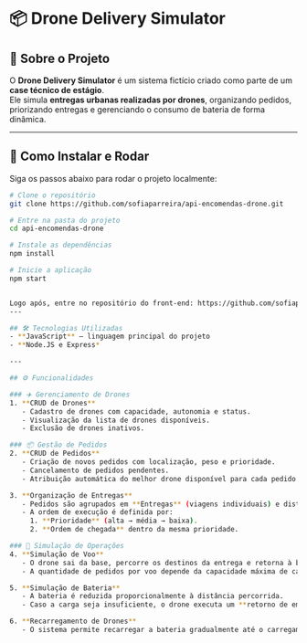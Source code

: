 # 📦 Drone Delivery Simulator  

## 📖 Sobre o Projeto  
O **Drone Delivery Simulator** é um sistema fictício criado como parte de um **case técnico de estágio**.  
Ele simula **entregas urbanas realizadas por drones**, organizando pedidos, priorizando entregas e gerenciando o consumo de bateria de forma dinâmica.  

---

## 🚀 Como Instalar e Rodar  
Siga os passos abaixo para rodar o projeto localmente:

```bash
# Clone o repositório
git clone https://github.com/sofiaparreira/api-encomendas-drone.git

# Entre na pasta do projeto
cd api-encomendas-drone

# Instale as dependências
npm install

# Inicie a aplicação
npm start


Logo após, entre no repositório do front-end: https://github.com/sofiaparreira/frontend-encomendas-drone.git
---

## 🛠 Tecnologias Utilizadas  
- **JavaScript** – linguagem principal do projeto  
- **Node.JS e Express*

---

## ⚙️ Funcionalidades  

### ✈️ Gerenciamento de Drones  
1. **CRUD de Drones**  
   - Cadastro de drones com capacidade, autonomia e status.  
   - Visualização da lista de drones disponíveis.  
   - Exclusão de drones inativos.  

### 📦 Gestão de Pedidos  
2. **CRUD de Pedidos**  
   - Criação de novos pedidos com localização, peso e prioridade.  
   - Cancelamento de pedidos pendentes.  
   - Atribuição automática do melhor drone disponível para cada pedido.  

3. **Organização de Entregas**  
   - Pedidos são agrupados em **Entregas** (viagens individuais) e distribuídos em **Filas** (cada drone possui sua fila com entregas sequenciais).  
   - A ordem de execução é definida por:  
     1. **Prioridade** (alta → média → baixa).  
     2. **Ordem de chegada** dentro da mesma prioridade.  

### 🚁 Simulação de Operações  
4. **Simulação de Voo**  
   - O drone sai da base, percorre os destinos da entrega e retorna à base.  
   - A quantidade de pedidos por voo depende da capacidade máxima de carga do drone.  

5. **Simulação de Bateria**  
   - A bateria é reduzida proporcionalmente à distância percorrida.  
   - Caso a carga seja insuficiente, o drone executa um **retorno de emergência** à base.  

6. **Recarregamento de Drones**  
   - O sistema permite recarregar a bateria gradualmente até o carregamento completo.  
